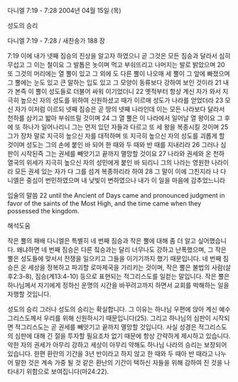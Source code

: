 다니엘 7:19 - 7:28 
2004년 04월 15일 (목)

성도의 승리



다니엘 7:19 - 7:28 / 새찬송가 188 장


7:19 이에 내가 넷째 짐승의 진상을  알고자 하였으니 곧 그것은 모든 짐승과 달라서 심히 무섭고 그 이는 철이요 그 발톱은 놋이며 먹고 부숴뜨리고 나머지는 발로 밝았으며 20 또  그것의 머리에는 열 뿔이 있고 그 외에 도 다른 뿔이 나오매 세 뿔이 그 앞에 빠졌으며 그 뿔에는 눈도 있고 큰 말하는 입도 있고 그 모양이 동류보다 강하여 보인 것이라 21 내가 본즉 이 뿔이 성도들로 더불어 싸워 이기었더니 22 옛적부터 항상 계신 자가 와서 지극히 높으신 자의 성도를 위하여 신원하셨고 때가 이르매 성도가 나라를 얻었더라 23 모신 자가 이처럼 이르되 넷째 짐승은 곧 땅의 넷째 나라인데 이는 모든 나라보다 달라서 천하를 삼키고 밟아 부숴뜨릴 것이며 24 그 열 뿔은 이 나라에서 일어날 열 왕이요 그 후에 또 하나가 일어나리니 그는 먼저 있던 자들과 다르고 또 세 왕을 복종시킬 것이며 25 그가 장차 말로 지극히 높으신 자를 대적하며 또 지극히 높으신 자의 성도를 괴롭게 할 것이며 성도는 그의 손에 붙인 바 되어 한 때와 두 때와 반 때를 지내리라 26 그러나 심판이 시작된즉 그는 권세를 빼앗기고 끝까지 멸망할 것이요 27 나라와 권세와 온 천하 열국의 위세가 지극히 높으신 자의 성민에게 붙인 바 되리니 그의 나라는 영원한 나라이라 모든 권세 있는 자가 다 그를 섬겨 복종하리라 하여 28 그 말이 이에 그친지라 나 다니엘은 중심이 번민하였으며 내 낮빛이 변하였으나 내가 이 일을 마음에 감추었느니라

입술의 말씀
22 until the Ancient of Days came and pronounced judgment in favor of the saints of the Most High, and the time came when they possessed the kingdom.

해석도움





작은 뿔의 패배
다니엘은 특별히 네 번째 짐승과 작은 뿔에 대해 좀 더 알고 싶어했습니다.  왜냐하면 네 번째 짐승은 다른 짘승과는 달리 너무나도 강하고 난폭했으며, 그 작은 뿔은 성도들에 맞서서 전쟁을 일으키고 그들을 이기기까지 했기 때문입니다.  네 번째 짐승은 온 세상을 정복하고 파괴할 로마제국을 가리키는 것이며, 작은 뿔은 불법의 사람(살후2:3-8), 짐승(계13:4-10) 등으로 표현되는 적그리스도를 일컫는 말입니다.  작은 뿔은 하나님께서 자기에게 정하신 운명의 시간을 바꾸려고까지 하면서 교회를 박해하는 일을 자행할 것입니다.

성도의 승리
그러나 성도의 승리는 확실합니다.  그 이유는 하나님 우편에 앉아 계신 예수 그리스도께서 우리를 위해 신원하시기 때문입니다(25).  그리고 하나님의 심판이 시작되면 적그리스도는 곧 권세를 빼앗기고 끝까지 멸망할 것입니다.  사실 성경은 적그리스도의 심판에 대해 긴 절을 투자할 필요조차 없기 때문에 항상 간략하게 제시하고 있습니다.  악한 자의 권세가 아무리 강하고 세상이 아무리 약해도 하나님 나라의 승리는 보장되어 있습니다.  한편 환란의 기간을 3년 반이라고 하지 않고 한 때와 두 때아 반 때라고 나누어 말한 것은 계속 가중 될 것 같은 환난의 기간이 택하신 자들을 위해 감하여 진 것을 나타내기 위함으로 보여집니다(마24:22).
